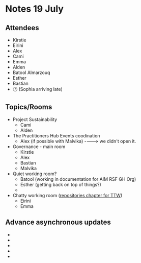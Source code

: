 # Notes 19 July

## Attendees
 
* Kirstie
* Eirini
* Alex
* Cami
* Emma
* Alden
* Batool Almarzouq
* Esther 
* Bastian
* :clock1: (Sophia arriving late) 

## Topics/Rooms

* Project Sustainability 
  * Cami
  * Alden
* The Practitioners Hub Events coodination
    * Alex (if possible with Malvika) ----> we didn't open it. 
* Governance - main room
  * Kirstie
  * Alex
  * Bastian
  * Malvika
* Quiet working room?
    * Batool (working in documentation for AIM RSF GH Org)
    * Esther (getting back on top of things?)
    * 
* Chatty working room ([repositories chapter for TTW](https://hackmd.io/hIa563koR3Ssdc6B_1Skyw?both))
    * Eirini
    * Emma

## Advance asynchronous updates

* 
* 
* 
* 
* 
